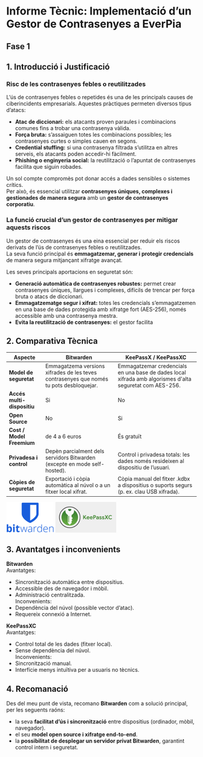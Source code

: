 
# Informe Tècnic: Implementació d’un Gestor de Contrasenyes a EverPia

## Fase 1

## 1. Introducció i Justificació

### Risc de les contrasenyes febles o reutilitzades

L’ús de contrasenyes febles o repetides és una de les principals causes de ciberincidents empresarials. Aquestes pràctiques permeten diversos tipus d’atacs:

- **Atac de diccionari:** els atacants proven paraules i combinacions comunes fins a trobar una contrasenya vàlida.  
- **Força bruta:** s’assaiguen totes les combinacions possibles; les contrasenyes curtes o simples cauen en segons.  
- **Credential stuffing:** si una contrasenya filtrada s’utilitza en altres serveis, els atacants poden accedir-hi fàcilment.  
- **Phishing o enginyeria social:** la reutilització o l’apuntat de contrasenyes facilita que siguin robades.

Un sol compte compromès pot donar accés a dades sensibles o sistemes crítics.  
Per això, és essencial utilitzar **contrasenyes úniques, complexes i gestionades de manera segura** amb un **gestor de contrasenyes corporatiu**.

### La funció crucial d’un gestor de contrasenyes per mitigar aquests riscos

Un gestor de contrasenyes és una eina essencial per reduir els riscos derivats de l’ús de contrasenyes febles o reutilitzades.  
La seva funció principal és **emmagatzemar, generar i protegir credencials** de manera segura mitjançant xifratge avançat.

Les seves principals aportacions en seguretat són:

- **Generació automàtica de contrasenyes robustes:** permet crear contrasenyes úniques, llargues i complexes, difícils de trencar per força bruta o atacs de diccionari.  
- **Emmagatzematge segur i xifrat:** totes les credencials s’emmagatzemen en una base de dades protegida amb xifratge fort (AES-256), només accessible amb una contrasenya mestra.  
- **Evita la reutilització de contrasenyes:** el gestor facilita

## 2. Comparativa Tècnica


| Aspecte | Bitwarden | KeePassX / KeePassXC |
| ----- | ----- | ----- |
| **Model de seguretat** | Emmagatzema versions xifrades de les teves contrasenyes que només tu pots desbloquejar. | Emmagatzemar credencials en una base de dades local xifrada amb algorismes d'alta seguretat com AES-256. |
| **Accés multi-dispositiu** | Si | No |
| **Open Source** | No | Si |
| **Cost / Model Freemium** | de 4 a 6 euros | És gratuït |
| **Privadesa i control** | Depèn parcialment dels servidors Bitwarden (excepte en mode self-hosted). | Control i privadesa totals: les dades només resideixen al dispositiu de l’usuari. |
| **Còpies de seguretat** | Exportació i còpia automàtica al núvol o a un fitxer local xifrat. | Còpia manual del fitxer .kdbx a dispositius o suports segurs (p. ex. clau USB xifrada). |

<img src="/tasca1/img/Bitwarden.png" alt="Bitwarden logo" width="25%" height="25%"> <img src="/tasca1/img/keepassxc.jpg" alt="keepassxc logo" width="32%" height="32%">

## 3. Avantatges i inconvenients

**Bitwarden**  
Avantatges:
- Sincronització automàtica entre dispositius.
- Accessible des de navegador i mòbil.
- Administració centralitzada.  
Inconvenients:
- Dependència del núvol (possible vector d’atac).
- Requereix connexió a Internet.

**KeePassXC**  
Avantatges:
- Control total de les dades (fitxer local).
- Sense dependència del núvol.  
Inconvenients:
- Sincronització manual.
- Interfície menys intuïtiva per a usuaris no tècnics.

## 4. Recomanació

Des del meu punt de vista, recomano **Bitwarden** com a solució principal, per les seguents raóns:
- la seva **facilitat d’ús i sincronització** entre dispositius (ordinador, mòbil, navegador).
- el seu **model open source i xifratge end-to-end**.
- la **possibilitat de desplegar un servidor privat Bitwarden**, garantint control intern i seguretat.


